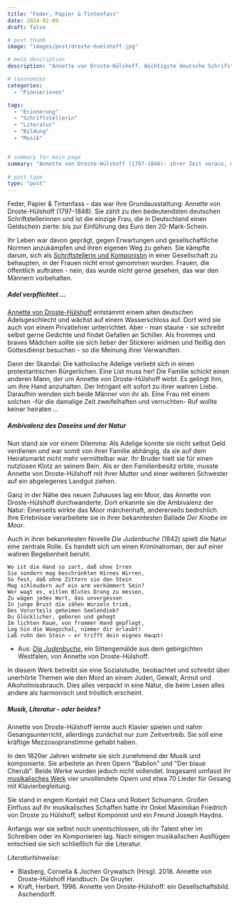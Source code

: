 ```yaml
---
title: "Feder, Papier & Tintenfass"
date: 2024-02-09
draft: false

# post thumb
image: "images/post/droste-huelshoff.jpg"

# meta description
description: "Annette von Droste-Hülshoff. Wichtigste deutsche Schrifstellerin. Dichterin. Komponistin. Die Judenbuche. Der Knabe im Moor. Intrige. Gesellschaftliche Erwartungen und soziale Normen für Frauen. Deutsche Biedermeier. Ambivalenz des Daseins und der Natur. Nichte von Maximilian Friedrich von Droste zu Hülshoff. Streng katholische Lebensbilder für Frauen. Mord an einem Juden, Gewalt, Armut und Alkoholmissbrauch."

# taxonomies
categories:
  - "Pionierinnen"

tags:
  - "Erinnerung"
  - "Schriftstellerin"
  - "Literatur"
  - "Bildung"
  - "Musik"


# summary for main page
summary: "Annette von Droste-Hülshoff (1797-1848): ihrer Zeit voraus, missverstanden und von gesellschaftlichen Zwängen in Schach gehalten. Dabei wollte sie nur lesen, diskutieren, schreiben, dichten und komponieren."
  
# post type
type: "post"
---
```



Feder, Papier & Tintenfass - das war ihre Grundausstattung: Annette von Droste-Hülshoff (1797-1848). Sie zählt zu den bedeutendsten deutschen Schriftstellerinnen und ist die einzige Frau, die in Deutschland einen Geldschein zierte: bis zur Einführung des Euro den 20-Mark-Schein.

Ihr Leben war davon geprägt, gegen Erwartungen und gesellschaftliche Normen anzukämpfen und ihren eigenen Weg zu gehen. Sie kämpfte darum, sich als [Schriftstellerin und Komponistin](https://www.fembio.org/biographie.php/frau/biographie/annette-von-droste-huelshoff/) in einer Gesellschaft zu behaupten, in der Frauen nicht ernst genommen wurden. Frauen, die öffentlich auftraten - nein, das wurde nicht gerne gesehen, das war den Männern vorbehalten.


##### Adel verpflichtet ...

[Annette von Droste-Hülshoff](https://www.geo.de/geolino/mensch/20136-rtkl-annette-von-droste-huelshoff-verraten-vereinsamt-verkannt) entstammt einem alten deutschen Adelsgeschlecht und wächst auf einem Wasserschloss auf. Dort wird sie auch von einem Privatlehrer unterrichtet. Aber - man staune - sie schreibt selbst gerne Gedichte und findet Gefallen an Schiller. Als frommes und braves Mädchen sollte sie sich lieber der Stickerei widmen und fleißig den Gottesdienst besuchen - so die Meinung ihrer Verwandten.

Dann der Skandal: Die katholische Adelige verliebt sich in einen protestantischen Bürgerlichen. Eine List muss her! Die Familie schickt einen anderen Mann, der um Annette von Droste-Hülshoff wirbt. Es gelingt ihm, um ihre Hand anzuhalten. Der Intrigant eilt sofort zu ihrer wahren Liebe. Daraufhin wenden sich beide Männer von ihr ab. Eine Frau mit einem solchen -für die damalige Zeit zweifelhaften und verruchten- Ruf wollte keiner heiraten ...

##### Ambivalenz des Daseins und der Natur

Nun stand sie vor einem Dilemma: Als Adelige konnte sie nicht selbst Geld verdienen und war somit von ihrer Familie abhängig, da sie auf dem Heiratsmarkt nicht mehr vermittelbar war. Ihr Bruder hielt sie für einen nutzlosen Klotz an seinem Bein. Als er den Familienbesitz erbte, musste Annette von Droste-Hülshoff mit ihrer Mutter und einer weiteren Schwester auf ein abgelegenes Landgut ziehen.

Ganz in der Nähe des neuen Zuhauses lag ein Moor, das Annette von Droste-Hülshoff durchwanderte. Dort erkannte sie die Ambivalenz der Natur: Einerseits wirkte das Moor märchenhaft, andererseits bedrohlich. Ihre Erlebnisse verarbeitete sie in ihrer bekanntesten Ballade *Der Knabe im Moor*.


Auch in ihrer bekanntesten Novelle *Die Judenbuche* (1842) spielt die Natur eine zentrale Rolle. Es handelt sich um einen Kriminalroman, der auf einer wahren Begebenheit beruht. 

```
Wo ist die Hand so zart, daß ohne Irren
Sie sondern mag beschränkten Hirnes Wirren,
So fest, daß ohne Zittern sie den Stein
Mag schleudern auf ein arm verkümmert Sein?
Wer wagt es, eitlen Blutes Drang zu messen,
Zu wägen jedes Wort, das unvergessen
In junge Brust die zähen Wurzeln trieb,
Des Vorurteils geheimen Seelendieb?
Du Glücklicher, geboren und gehegt
Im lichten Raum, von frommer Hand gepflegt,
Leg hin die Waagschal, nimmer dir erlaubt!
Laß ruhn den Stein – er trifft dein eignes Haupt!

```

- Aus: [*Die Judenbuche*](https://www.projekt-gutenberg.org/droste/judenbch/titlepage.html), ein Sittengemälde aus dem gebirgichten Westfalen, von Annette von Droste-Hülshoff.

In diesem Werk betreibt sie eine Sozialstudie, beobachtet und schreibt über unerhörte Themen wie den Mord an einem Juden, Gewalt, Armut und Alkoholmissbrauch. Dies alles verpackt in eine Natur, die beim Lesen alles andere als harmonisch und tröstlich erscheint.


##### Musik, Literatur - oder beides? 

Annette von Droste-Hülshoff lernte auch Klavier spielen und nahm Gesangsunterricht, allerdings zunächst nur zum Zeitvertreib. Sie soll eine kräftige Mezzosopranstimme gehabt haben.

In den 1820er Jahren widmete sie sich zunehmend der Musik und komponierte. Sie arbeitete an ihren Opern "Babilon" und "Der blaue Cherub". Beide Werke wurden jedoch nicht vollendet. Insgesamt umfasst ihr [musikalisches Werk](https://www.haus-stapel-konzerte.de/konzerte/dokumentation-2011-2017/droste/) vier unvollendete Opern und etwa 70 Lieder für Gesang mit Klavierbegleitung.

Sie stand in engem Kontakt mit Clara und Robert Schumann. Großen Einfluss auf ihr musikalisches Schaffen hatte ihr Onkel Maximilian Friedrich von Droste zu Hülshoff, selbst Komponist und ein Freund Joseph Haydns. 

Anfangs war sie selbst noch unentschlossen, ob ihr Talent eher im Schreiben oder im Komponieren lag. Nach einigen musikalischen Ausflügen entschied sie sich schließlich für die Literatur.


*Literaturhinweise:*
- Blasberg, Cornelia & Jochen Grywatsch (Hrsg). 2018. Annette von Droste-Hülshoff Handbuch. De Gruyter.
- Kraft, Herbert. 1996. Annette von Droste-Hülshoff: ein Gesellschaftsbild. Aschendorff.
